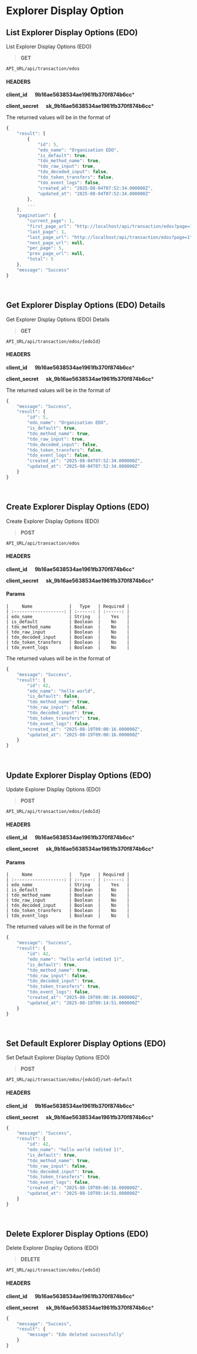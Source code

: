 # Explorer Display Option

## List Explorer Display Options (EDO)

List Explorer Display Options (EDO)

>**GET** 

```
API_URL/api/transaction/edos
```

#### HEADERS

**client_id &emsp; 9b16ae5638534ae1961fb370f874b6cc***

**client_secret &emsp; sk_9b16ae5638534ae1961fb370f874b6cc***

The returned values will be in the format of

```js title="Sample Result"
{
    "result": [
        {
            "id": 5,
            "edo_name": "Organisation EDO",
            "is_default": true,
            "tdo_method_name": true,
            "tdo_raw_input": true,
            "tdo_decoded_input": false,
            "tdo_token_transfers": false,
            "tdo_event_logs": false,
            "created_at": "2025-08-04T07:52:34.000000Z",
            "updated_at": "2025-08-04T07:52:34.000000Z"
        },
        ...
    ],
    "pagination": {
        "current_page": 1,
        "first_page_url": "http://localhost/api/transaction/edos?page=1",
        "last_page": 1,
        "last_page_url": "http://localhost/api/transaction/edos?page=1",
        "next_page_url": null,
        "per_page": 5,
        "prev_page_url": null,
        "total": 5
    },
    "message": "Success"
}
```

<br />

## Get Explorer Display Options (EDO) Details

Get Explorer Display Options (EDO) Details

>**GET** 

```
API_URL/api/transaction/edos/{edoId}
```

#### HEADERS

**client_id &emsp; 9b16ae5638534ae1961fb370f874b6cc***

**client_secret &emsp; sk_9b16ae5638534ae1961fb370f874b6cc***

The returned values will be in the format of

```js title="Sample Result"
{
    "message": "Success",
    "result": {
        "id": 5,
        "edo_name": "Organisation EDO",
        "is_default": true,
        "tdo_method_name": true,
        "tdo_raw_input": true,
        "tdo_decoded_input": false,
        "tdo_token_transfers": false,
        "tdo_event_logs": false,
        "created_at": "2025-08-04T07:52:34.000000Z",
        "updated_at": "2025-08-04T07:52:34.000000Z"
    }
}
```

<br />

## Create Explorer Display Options (EDO)

Create Explorer Display Options (EDO)

>**POST** 

```
API_URL/api/transaction/edos
```

#### HEADERS

**client_id &emsp; 9b16ae5638534ae1961fb370f874b6cc***

**client_secret &emsp; sk_9b16ae5638534ae1961fb370f874b6cc***

#### Params     
    |     Name              |   Type   | Required |
    | :-------------------: | :------: | :------: |
    | edo_name              | String   |    Yes   |
    | is_default            | Boolean  |    No    |
    | tdo_method_name       | Boolean  |    No    |
    | tdo_raw_input         | Boolean  |    No    |
    | tdo_decoded_input     | Boolean  |    No    |
    | tdo_token_transfers   | Boolean  |    No    |
    | tdo_event_logs        | Boolean  |    No    |

The returned values will be in the format of

```js title="Sample Result"
{
    "message": "Success",
    "result": {
        "id": 42,
        "edo_name": "hello world",
        "is_default": false,
        "tdo_method_name": true,
        "tdo_raw_input": false,
        "tdo_decoded_input": true,
        "tdo_token_transfers": true,
        "tdo_event_logs": false,
        "created_at": "2025-08-19T09:00:16.000000Z",
        "updated_at": "2025-08-19T09:00:16.000000Z"
    }
}
```

<br />

## Update Explorer Display Options (EDO)

Update Explorer Display Options (EDO)

>**POST** 

```
API_URL/api/transaction/edos/{edoId}
```

#### HEADERS

**client_id &emsp; 9b16ae5638534ae1961fb370f874b6cc***

**client_secret &emsp; sk_9b16ae5638534ae1961fb370f874b6cc***

#### Params     
    |     Name              |   Type   | Required |
    | :-------------------: | :------: | :------: |
    | edo_name              | String   |    Yes   |
    | is_default            | Boolean  |    No    |
    | tdo_method_name       | Boolean  |    No    |
    | tdo_raw_input         | Boolean  |    No    |
    | tdo_decoded_input     | Boolean  |    No    |
    | tdo_token_transfers   | Boolean  |    No    |
    | tdo_event_logs        | Boolean  |    No    |

The returned values will be in the format of

```js title="Sample Result"
{
    "message": "Success",
    "result": {
        "id": 42,
        "edo_name": "hello world (edited 1)",
        "is_default": true,
        "tdo_method_name": true,
        "tdo_raw_input": false,
        "tdo_decoded_input": true,
        "tdo_token_transfers": true,
        "tdo_event_logs": false,
        "created_at": "2025-08-19T09:00:16.000000Z",
        "updated_at": "2025-08-19T09:14:51.000000Z"
    }
}
```


<br />

## Set Default Explorer Display Options (EDO)

Set Default Explorer Display Options (EDO)

>**POST** 

```
API_URL/api/transaction/edos/{edoId}/set-default
```

#### HEADERS

**client_id &emsp; 9b16ae5638534ae1961fb370f874b6cc***

**client_secret &emsp; sk_9b16ae5638534ae1961fb370f874b6cc***

```js title="Sample Result"
{
    "message": "Success",
    "result": {
        "id": 42,
        "edo_name": "hello world (edited 1)",
        "is_default": true,
        "tdo_method_name": true,
        "tdo_raw_input": false,
        "tdo_decoded_input": true,
        "tdo_token_transfers": true,
        "tdo_event_logs": false,
        "created_at": "2025-08-19T09:00:16.000000Z",
        "updated_at": "2025-08-19T09:14:51.000000Z"
    }
}
```

<br />

## Delete Explorer Display Options (EDO)

Delete Explorer Display Options (EDO)

>**DELETE** 

```
API_URL/api/transaction/edos/{edoId}
```

#### HEADERS

**client_id &emsp; 9b16ae5638534ae1961fb370f874b6cc***

**client_secret &emsp; sk_9b16ae5638534ae1961fb370f874b6cc***

```js title="Sample Result"
{
    "message": "Success",
    "result": {
        "message": "Edo deleted successfully"
    }
}
```

<br />


